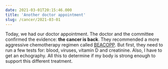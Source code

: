 ```yaml
---
date: 2021-03-01T20:15:46.000
title: 'Another doctor appointment'
slug: /cancer/2021-03-01
---
```


Today, we had our doctor appointment. The doctor and the committee confirmed the evidence: **the cancer is back**. They recommended a more aggressive chemotherapy regimen called [BEACOPP](https://en.wikipedia.org/wiki/BEACOPP). But first, they need to run a few tests for: blood, viruses, vitamin D and creatinine. Also, I have to get an echography. All this to determine if my body is strong enough to support this different treatment.
